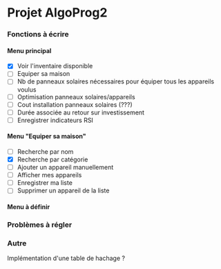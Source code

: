 # Projet AlgoProg2

### Fonctions à écrire

#### Menu principal
- [x] Voir l'inventaire disponible
- [ ] Equiper sa maison
- [ ] Nb de panneaux solaires nécessaires pour équiper tous les appareils voulus
- [ ] Optimisation panneaux solaires/appareils
- [ ] Cout installation panneaux solaires (???)
- [ ] Durée associée au retour sur investissement
- [ ] Enregistrer indicateurs RSI

#### Menu "Equiper sa maison"
- [ ] Recherche par nom
- [x] Recherche par catégorie
- [ ] Ajouter un appareil manuellement
- [ ] Afficher mes appareils
- [ ] Enregistrer ma liste
- [ ] Supprimer un appareil de la liste

#### Menu à définir

### Problèmes à régler

### Autre
Implémentation d'une table de hachage ?
